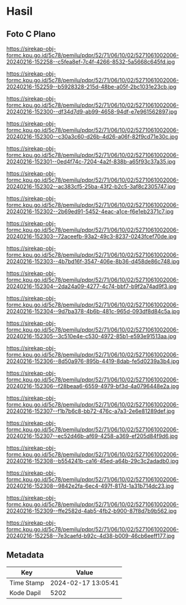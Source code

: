 # Hasil

## Foto C Plano

https://sirekap-obj-formc.kpu.go.id/5c78/pemilu/pdpr/52/71/06/10/02/5271061002006-20240216-152258--c5fea8ef-7c4f-4266-8532-5a5668c645fd.jpg

https://sirekap-obj-formc.kpu.go.id/5c78/pemilu/pdpr/52/71/06/10/02/5271061002006-20240216-152259--b5928328-215d-48be-a05f-2bc1031e23cb.jpg

https://sirekap-obj-formc.kpu.go.id/5c78/pemilu/pdpr/52/71/06/10/02/5271061002006-20240216-152300--df34d7d9-ab99-4658-94df-e7e961562897.jpg

https://sirekap-obj-formc.kpu.go.id/5c78/pemilu/pdpr/52/71/06/10/02/5271061002006-20240216-152300--c30a3c60-d26b-4d26-a06f-82f9cd71e30c.jpg

https://sirekap-obj-formc.kpu.go.id/5c78/pemilu/pdpr/52/71/06/10/02/5271061002006-20240216-152301--0ed4f74c-7204-4a2f-838b-a65f93c37a35.jpg

https://sirekap-obj-formc.kpu.go.id/5c78/pemilu/pdpr/52/71/06/10/02/5271061002006-20240216-152302--ac383cf5-25ba-43f2-b2c5-3af8c2305747.jpg

https://sirekap-obj-formc.kpu.go.id/5c78/pemilu/pdpr/52/71/06/10/02/5271061002006-20240216-152302--2b69ed91-5452-4eac-a1ce-f6e1eb2371c7.jpg

https://sirekap-obj-formc.kpu.go.id/5c78/pemilu/pdpr/52/71/06/10/02/5271061002006-20240216-152303--72aceefb-93a2-49c3-8237-0243fcef70de.jpg

https://sirekap-obj-formc.kpu.go.id/5c78/pemilu/pdpr/52/71/06/10/02/5271061002006-20240216-152303--4b7bd16f-3547-406e-8b36-d458de86c748.jpg

https://sirekap-obj-formc.kpu.go.id/5c78/pemilu/pdpr/52/71/06/10/02/5271061002006-20240216-152304--2da24a09-4277-4c74-bbf7-b9f2a74ad9f3.jpg

https://sirekap-obj-formc.kpu.go.id/5c78/pemilu/pdpr/52/71/06/10/02/5271061002006-20240216-152304--9d7ba378-4b6b-481c-965d-093df8d84c5a.jpg

https://sirekap-obj-formc.kpu.go.id/5c78/pemilu/pdpr/52/71/06/10/02/5271061002006-20240216-152305--3c510e4e-c530-4972-85b1-e593e91513aa.jpg

https://sirekap-obj-formc.kpu.go.id/5c78/pemilu/pdpr/52/71/06/10/02/5271061002006-20240216-152306--8d50a976-895b-4419-8dab-fe5d0239a3b4.jpg

https://sirekap-obj-formc.kpu.go.id/5c78/pemilu/pdpr/52/71/06/10/02/5271061002006-20240216-152306--f28beaa6-6559-4979-bf3d-4a0796448e2a.jpg

https://sirekap-obj-formc.kpu.go.id/5c78/pemilu/pdpr/52/71/06/10/02/5271061002006-20240216-152307--f1b7b6c8-bb72-476c-a7a3-2e6e81289def.jpg

https://sirekap-obj-formc.kpu.go.id/5c78/pemilu/pdpr/52/71/06/10/02/5271061002006-20240216-152307--ec52d46b-af69-4258-a369-ef205d84f9d6.jpg

https://sirekap-obj-formc.kpu.go.id/5c78/pemilu/pdpr/52/71/06/10/02/5271061002006-20240216-152308--b554241b-ca16-45ed-a64b-29c3c2adadb0.jpg

https://sirekap-obj-formc.kpu.go.id/5c78/pemilu/pdpr/52/71/06/10/02/5271061002006-20240216-152308--9842e2fa-6ec4-497f-817d-1a31b714dc23.jpg

https://sirekap-obj-formc.kpu.go.id/5c78/pemilu/pdpr/52/71/06/10/02/5271061002006-20240216-152309--ffe2582d-4ab5-4fb2-b900-87f8d7b9b562.jpg

https://sirekap-obj-formc.kpu.go.id/5c78/pemilu/pdpr/52/71/06/10/02/5271061002006-20240216-152258--7e3caefd-b92c-4d38-b009-46cb6eeff177.jpg


## Metadata

| Key        | Value               |
| ---------- | ------------------- |
| Time Stamp | 2024-02-17 13:05:41 |
| Kode Dapil | 5202                |



